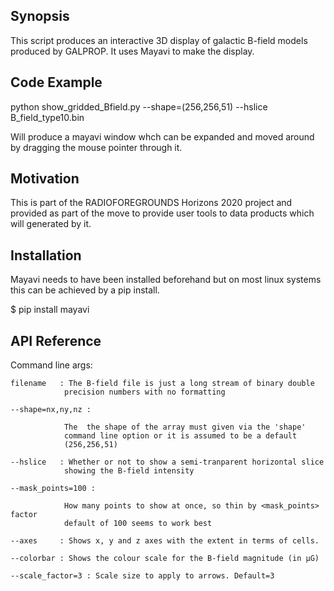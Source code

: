 ## Synopsis

This script produces an interactive 3D display of galactic B-field
models produced by GALPROP. It uses Mayavi to make the display. 

## Code Example

python show_gridded_Bfield.py --shape=(256,256,51) --hslice B_field_type10.bin

Will produce a mayavi window whch can be expanded and moved around by
dragging the mouse pointer through it.

## Motivation

This is part of the RADIOFOREGROUNDS Horizons 2020 project and
provided as part of the move to provide user tools to data products
which will generated by it.

## Installation

Mayavi needs to have been installed beforehand but on most linux
systems this can be achieved by a pip install.

$ pip install mayavi

## API Reference

Command line args:

    filename   : The B-field file is just a long stream of binary double 
                precision numbers with no formatting 

    --shape=nx,ny,nz :  

                The  the shape of the array must given via the 'shape' 
                command line option or it is assumed to be a default 
                (256,256,51)

    --hslice   : Whether or not to show a semi-tranparent horizontal slice 
                showing the B-field intensity

    --mask_points=100 :

                How many points to show at once, so thin by <mask_points> factor
                default of 100 seems to work best
                
    --axes     : Shows x, y and z axes with the extent in terms of cells.
    
    --colorbar : Shows the colour scale for the B-field magnitude (in μG)

    --scale_factor=3 : Scale size to apply to arrows. Default=3
 
